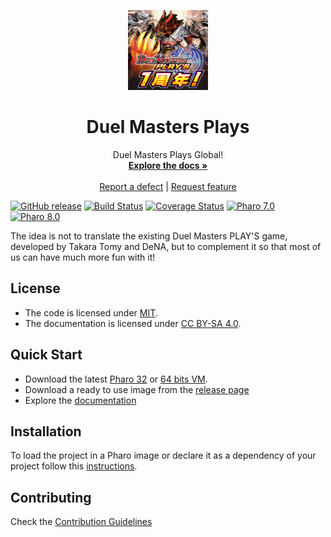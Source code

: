 <p align="center"><img src="assets/logos/128x128.png">
 <h1 align="center">Duel Masters Plays</h1>
  <p align="center">
    Duel Masters Plays Global!
    <br>
    <a href="docs/"><strong>Explore the docs »</strong></a>
    <br>
    <br>
    <a href="https://github.com/ezeBalsamo/Duel-Masters-Plays/issues/new?labels=Type%3A+Defect">Report a defect</a>
    |
    <a href="https://github.com/ezeBalsamo/Duel-Masters-Plays/issues/new?labels=Type%3A+Feature">Request feature</a>
  </p>
</p>

[![GitHub release](https://img.shields.io/github/release/ezeBalsamo/Duel-Masters-Plays.svg)](https://github.com/ezeBalsamo/Duel-Masters-Plays/releases/latest)
[![Build Status](https://github.com/ezeBalsamo/Duel-Masters-Plays/workflows/Build/badge.svg?branch=master)](https://github.com/ezeBalsamo/Duel-Masters-Plays/actions?query=workflow%3ABuild)
[![Coverage Status](https://codecov.io/github/ezeBalsamo/Duel-Masters-Plays/coverage.svg?branch=master)](https://codecov.io/gh/ezeBalsamo/Duel-Masters-Plays/branch/master)
[![Pharo 7.0](https://img.shields.io/badge/Pharo-7.0-informational)](https://pharo.org)
[![Pharo 8.0](https://img.shields.io/badge/Pharo-8.0-informational)](https://pharo.org)


The idea is not to translate the existing Duel Masters PLAY'S game, developed by Takara Tomy and DeNA, but to complement it so that most of us can have much more fun with it!

## License

- The code is licensed under [MIT](LICENSE).
- The documentation is licensed under [CC BY-SA 4.0](http://creativecommons.org/licenses/by-sa/4.0/).

## Quick Start

- Download the latest [Pharo 32](https://get.pharo.org/) or [64 bits VM](https://get.pharo.org/64/).
- Download a ready to use image from the [release page](https://github.com/ezeBalsamo/Duel-Masters-Plays/releases/latest)
- Explore the [documentation](docs/)

## Installation

To load the project in a Pharo image or declare it as a dependency of your project follow this [instructions](docs/Installation.md).

## Contributing

Check the [Contribution Guidelines](CONTRIBUTING.md)
